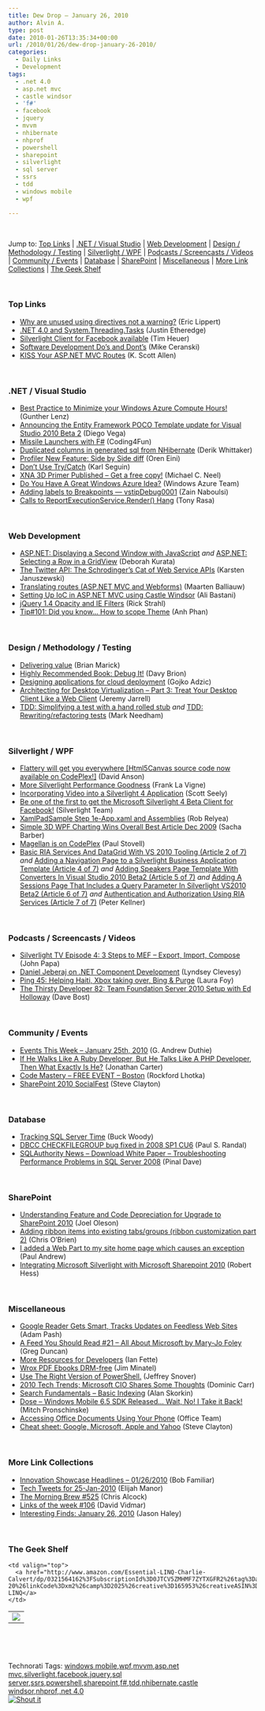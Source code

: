 ```yaml
---
title: Dew Drop – January 26, 2010
author: Alvin A.
type: post
date: 2010-01-26T13:35:34+00:00
url: /2010/01/26/dew-drop-january-26-2010/
categories:
  - Daily Links
  - Development
tags:
  - .net 4.0
  - asp.net mvc
  - castle windsor
  - 'f#'
  - facebook
  - jquery
  - mvvm
  - nhibernate
  - nhprof
  - powershell
  - sharepoint
  - silverlight
  - sql server
  - ssrs
  - tdd
  - windows mobile
  - wpf

---
```

&#160;

Jump to: [Top Links][1] | [.NET / Visual Studio][2] | [Web Development][3] | [Design / Methodology / Testing][4] | [Silverlight / WPF][5] | [Podcasts / Screencasts / Videos][6] | [Community / Events][7] | [Database][8] | [SharePoint][9] | [Miscellaneous][10] | [More Link Collections][11] | [The Geek Shelf][12] 

&#160;

### <a name="top"></a>Top Links

  * [Why are unused using directives not a warning?][13] (Eric Lippert)
  * [.NET 4.0 and System.Threading.Tasks][14] (Justin Etheredge)
  * [Silverlight Client for Facebook available][15] (Tim Heuer)
  * [Software Development Do&#8217;s and Dont&#8217;s][16] (Mike Ceranski)
  * [KISS Your ASP.NET MVC Routes][17] (K. Scott Allen)

&#160;

### <a name="dotnet"></a>.NET / Visual Studio

  * [Best Practice to Minimize your Windows Azure Compute Hours!][18] (Gunther Lenz)
  * [Announcing the Entity Framework POCO Template update for Visual Studio 2010 Beta 2][19] (Diego Vega)
  * [Missile Launchers with F#][20] (Coding4Fun)
  * [Duplicated columns in generated sql from NHibernate][21] (Derik Whittaker)
  * [Profiler New Feature: Side by Side diff][22] (Oren Eini)
  * [Don&#8217;t Use Try/Catch][23] (Karl Seguin)
  * [XNA 3D Primer Published – Get a free copy!][24] (Michael C. Neel)
  * [Do You Have A Great Windows Azure Idea?][25] (Windows Azure Team)
  * [Adding labels to Breakpoints &#8212; vstipDebug0001][26] (Zain Naboulsi)
  * [Calls to ReportExecutionService.Render() Hang][27] (Tony Rasa)

&#160;

### <a name="web"></a>Web Development

  * [ASP.NET: Displaying a Second Window with JavaScript][28] _and_&#160;[ASP.NET: Selecting a Row in a GridView][29] (Deborah Kurata)
  * [The Twitter API: The Schrodinger&#8217;s Cat of Web Service APIs][30] (Karsten Januszewski)
  * [Translating routes (ASP.NET MVC and Webforms)][31] (Maarten Balliauw)
  * [Setting Up IoC in ASP.NET MVC using Castle Windsor][32] (Ali Bastani)
  * [jQuery 1.4 Opacity and IE Filters][33] (Rick Strahl)
  * [Tip#101: Did you know… How to scope Theme][34] (Anh Phan)

&#160;

### <a name="design"></a>Design / Methodology / Testing

  * [Delivering value][35] (Brian Marick)
  * [Highly Recommended Book: Debug It!][36] (Davy Brion)
  * [Designing applications for cloud deployment][37] (Gojko Adzic)
  * [Architecting for Desktop Virtualization – Part 3: Treat Your Desktop Client Like a Web Client][38] (Jeremy Jarrell)
  * [TDD: Simplifying a test with a hand rolled stub][39] _and_&#160;[TDD: Rewriting/refactoring tests][40] (Mark Needham)

&#160;

### <a name="silverlight"></a>Silverlight / WPF

  * [Flattery will get you everywhere [Html5Canvas source code now available on CodePlex!]][41] (David Anson)
  * [More Silverlight Performance Goodness][42] (Frank La Vigne)
  * [Incorporating Video into a Silverlight 4 Application][43] (Scott Seely)
  * [Be one of the first to get the Microsoft Silverlight 4 Beta Client for Facebook!][44] (Silverlight Team)
  * [XamlPadSample Step 1e-App.xaml and Assemblies][45] (Rob Relyea)
  * [Simple 3D WPF Charting Wins Overall Best Article Dec 2009][46] (Sacha Barber)
  * [Magellan is on CodePlex][47] (Paul Stovell)
  * [Basic RIA Services And DataGrid With VS 2010 Tooling (Article 2 of 7)][48] _and_&#160;[Adding a Navigation Page to a Silverlight Business Application Template (Article 4 of 7)][49] _and_&#160;[Adding Speakers Page Template With Converters In Visual Studio 2010 Beta2 (Article 5 of 7)][50] _and_&#160;[Adding A Sessions Page That Includes a Query Parameter In Silverlight VS2010 Beta2 (Article 6 of 7)][51] _and_&#160;[Authentication and Authorization Using RIA Services (Article 7 of 7)][52] (Peter Kellner)

&#160;

### <a name="podcasts"></a>Podcasts / Screencasts / Videos

  * [Silverlight TV Episode 4: 3 Steps to MEF &#8211; Export, Import, Compose][53] (John Papa)
  * [Daniel Jeberaj on .NET Component Development][54] (Lyndsey Clevesy)
  * [Ping 45: Helping Haiti, Xbox taking over, Bing & Purge][55] (Laura Foy)
  * [The Thirsty Developer 82: Team Foundation Server 2010 Setup with Ed Holloway][56] (Dave Bost)

&#160;

### <a name="events"></a>Community / Events

  * [Events This Week – January 25th, 2010][57] (G. Andrew Duthie)
  * [If He Walks Like A Ruby Developer, But He Talks Like A PHP Developer, Then What Exactly Is He?][58] (Jonathan Carter)
  * [Code Mastery – FREE EVENT – Boston][59] (Rockford Lhotka)
  * [SharePoint 2010 SocialFest][60] (Steve Clayton)

&#160;

### <a name="db"></a>Database

  * [Tracking SQL Server Time][61] (Buck Woody)
  * [DBCC CHECKFILEGROUP bug fixed in 2008 SP1 CU6][62] (Paul S. Randal)
  * [SQLAuthority News – Download White Paper – Troubleshooting Performance Problems in SQL Server 2008][63] (Pinal Dave)

&#160;

### <a name="sp"></a>SharePoint

  * [Understanding Feature and Code Depreciation for Upgrade to SharePoint 2010][64] (Joel Oleson)
  * [Adding ribbon items into existing tabs/groups (ribbon customization part 2)][65] (Chris O&#8217;Brien)
  * [I added a Web Part to my site home page which causes an exception][66] (Paul Andrew)
  * [Integrating Microsoft Silverlight with Microsoft Sharepoint 2010][67] (Robert Hess)

&#160;

### <a name="misc"></a>Miscellaneous

  * [Google Reader Gets Smart, Tracks Updates on Feedless Web Sites][68] (Adam Pash)
  * [A Feed You Should Read #21 – All About Microsoft by Mary-Jo Foley][69] (Greg Duncan)
  * [More Resources for Developers][70] (Ian Fette)
  * [Wrox PDF Ebooks DRM-free][71] (Jim Minatel)
  * [Use The Right Version of PowerShell.][72] (Jeffrey Snover)
  * [2010 Tech Trends; Microsoft CIO Shares Some Thoughts][73] (Dominic Carr)
  * [Search Fundamentals – Basic Indexing][74] (Alan Skorkin)
  * [Dose &#8211; Windows Mobile 6.5 SDK Released&#8230; Wait, No! I Take it Back!][75] (Mitch Pronschinske)
  * [Accessing Office Documents Using Your Phone][76] (Office Team)
  * [Cheat sheet: Google, Microsoft, Apple and Yahoo][77] (Steve Clayton)

&#160;

### <a name="links"></a>More Link Collections

  * [Innovation Showcase Headlines &#8211; 01/26/2010][78] (Bob Familiar)
  * [Tech Tweets for 25-Jan-2010][79] (Elijah Manor)
  * [The Morning Brew #525][80] (Chris Alcock)
  * [Links of the week #106][81] (David Vidmar)
  * [Interesting Finds: January 26, 2010][82] (Jason Haley)

&#160;

### <a name="shelf"></a>The Geek Shelf

<table border="0" cellspacing="0" cellpadding="0">
  <tr>
    <td>
      <img data-recalc-dims="1" decoding="async" src="https://i0.wp.com/ecx.images-amazon.com/images/I/41iOz1UPMNL._SL160_.jpg?w=660" />
    </td>
    
    <td valign="top">
      <a href="http://www.amazon.com/Essential-LINQ-Charlie-Calvert/dp/0321564162%3FSubscriptionId%3D0JTCV5ZMHMF7ZYTXGFR2%26tag%3Dalvinashcraft-20%26linkCode%3Dxm2%26camp%3D2025%26creative%3D165953%26creativeASIN%3D0321564162">Essential LINQ</a>
    </td>
  </tr>
</table>

&#160;

<div style="padding-bottom: 0px; margin: 0px; padding-left: 0px; padding-right: 0px; display: inline; float: none; padding-top: 0px" id="scid:C16BAC14-9A3D-4c50-9394-FBFEF7A93539:c4a4a80c-e139-42bf-bef6-e2df7f58be15" class="wlWriterSmartContent">
  <!--dotnetkickit-->
</div>

&#160;

<div style="padding-bottom: 0px; margin: 0px; padding-left: 0px; padding-right: 0px; display: inline; float: none; padding-top: 0px" id="scid:0767317B-992E-4b12-91E0-4F059A8CECA8:53bc8b16-d4da-4bc0-adbb-2844e23e708c" class="wlWriterSmartContent">
  Technorati Tags: <a href="http://technorati.com/tags/windows+mobile" rel="tag">windows mobile</a>,<a href="http://technorati.com/tags/wpf" rel="tag">wpf</a>,<a href="http://technorati.com/tags/mvvm" rel="tag">mvvm</a>,<a href="http://technorati.com/tags/asp.net+mvc" rel="tag">asp.net mvc</a>,<a href="http://technorati.com/tags/silverlight" rel="tag">silverlight</a>,<a href="http://technorati.com/tags/facebook" rel="tag">facebook</a>,<a href="http://technorati.com/tags/jquery" rel="tag">jquery</a>,<a href="http://technorati.com/tags/sql+server" rel="tag">sql server</a>,<a href="http://technorati.com/tags/ssrs" rel="tag">ssrs</a>,<a href="http://technorati.com/tags/powershell" rel="tag">powershell</a>,<a href="http://technorati.com/tags/sharepoint" rel="tag">sharepoint</a>,<a href="http://technorati.com/tags/f%23" rel="tag">f#</a>,<a href="http://technorati.com/tags/tdd" rel="tag">tdd</a>,<a href="http://technorati.com/tags/nhibernate" rel="tag">nhibernate</a>,<a href="http://technorati.com/tags/castle+windsor" rel="tag">castle windsor</a>,<a href="http://technorati.com/tags/nhprof" rel="tag">nhprof</a>,<a href="http://technorati.com/tags/.net+4.0" rel="tag">.net 4.0</a>
</div>

<div class="wlWriterHeaderFooter" style="margin:0px; padding:0px 0px 0px 0px;">
  <div class="shoutIt">
    <a rev="vote-for" href="http://dotnetshoutout.com/Submit?url=http%3a%2f%2fwww.alvinashcraft.com%2f2010%2f01%2f26%2fdew-drop-january-26-2010%2f&title=Dew+Drop+-+January+26%2c+2010"><img decoding="async" alt="Shout it" src="http://dotnetshoutout.com/image.axd?url=https://morningdew-bpc6g3a0fgaxdxcu.eastus2-01.azurewebsites.net/2010/01/26/dew-drop-january-26-2010/" style="border:0px" /></a>
  </div>
</div>

 [1]: https://morningdew-bpc6g3a0fgaxdxcu.eastus2-01.azurewebsites.net/#top
 [2]: https://morningdew-bpc6g3a0fgaxdxcu.eastus2-01.azurewebsites.net/#dotnet
 [3]: https://morningdew-bpc6g3a0fgaxdxcu.eastus2-01.azurewebsites.net/#web
 [4]: https://morningdew-bpc6g3a0fgaxdxcu.eastus2-01.azurewebsites.net/#design
 [5]: https://morningdew-bpc6g3a0fgaxdxcu.eastus2-01.azurewebsites.net/#silverlight
 [6]: https://morningdew-bpc6g3a0fgaxdxcu.eastus2-01.azurewebsites.net/#podcasts
 [7]: https://morningdew-bpc6g3a0fgaxdxcu.eastus2-01.azurewebsites.net/#events
 [8]: https://morningdew-bpc6g3a0fgaxdxcu.eastus2-01.azurewebsites.net/#db
 [9]: https://morningdew-bpc6g3a0fgaxdxcu.eastus2-01.azurewebsites.net/#sp
 [10]: https://morningdew-bpc6g3a0fgaxdxcu.eastus2-01.azurewebsites.net/#misc
 [11]: https://morningdew-bpc6g3a0fgaxdxcu.eastus2-01.azurewebsites.net/#links
 [12]: https://morningdew-bpc6g3a0fgaxdxcu.eastus2-01.azurewebsites.net/#shelf
 [13]: http://blogs.msdn.com/ericlippert/archive/2010/01/25/why-are-unused-using-directives-not-a-warning.aspx
 [14]: http://www.codethinked.com/post.aspx?id=c8109505-3765-4491-99bd-c6047d9a055c
 [15]: http://feeds.timheuer.com/~r/timheuer/~3/hw1mi-5jozI/silverlight-client-for-facebook-from-pdc-available.aspx
 [16]: http://feedproxy.google.com/~r/codecapers/~3/fITzpJkUerg/post.aspx
 [17]: http://odetocode.com/Blogs/scott/archive/2010/01/25/kiss-your-asp-net-mvc-routes.aspx
 [18]: http://blogs.msdn.com/usisvde/archive/2010/01/25/best-practice-to-minimize-you-windows-azure-compute-hours.aspx
 [19]: http://blogs.msdn.com/adonet/archive/2010/01/25/announcing-the-entity-framework-poco-template-update-for-visual-studio-2010-beta-2.aspx
 [20]: http://blogs.msdn.com/coding4fun/archive/2010/01/25/9953075.aspx
 [21]: http://feedproxy.google.com/~r/Devlicious/~3/jYbFiVsKrjc/duplicated-columns-in-generated-sql-from-nhibernate.aspx
 [22]: http://feedproxy.google.com/~r/AyendeRahien/~3/ECjjS-cYXAM/profiler-new-feature-side-by-side-diff.aspx
 [23]: http://codebetter.com/blogs/karlseguin/archive/2010/01/25/don-t-use-try-catch.aspx
 [24]: http://feedproxy.google.com/~r/Devlicious/~3/hpTPP8GVi_g/xna-3d-primer-published-get-a-free-copy.aspx
 [25]: http://blogs.msdn.com/windowsazure/archive/2010/01/25/do-you-have-a-great-windows-azure-idea.aspx
 [26]: http://feedproxy.google.com/~r/zainnab/~3/dNAzgzPz9U4/adding-labels-to-breakpoints-vstipdebug0001.aspx
 [27]: http://elegantcode.com/2010/01/25/calls-to-reportexecutionservice-render-hang/
 [28]: http://msmvps.com/blogs/deborahk/archive/2010/01/25/asp-net-displaying-a-second-window-with-javascript.aspx
 [29]: http://msmvps.com/blogs/deborahk/archive/2010/01/25/asp-net-selecting-a-row-in-a-gridview.aspx
 [30]: http://rhizohm.net/irhetoric/post/2010/01/25/The-Twitter-API-The-Schrodingers-Cat-of-Web-Service-APIs.aspx
 [31]: http://blog.maartenballiauw.be/post.aspx?id=fe023200-f53e-4e7a-952e-91f410003af0
 [32]: http://mvcsharp.wordpress.com/2010/01/09/setting-up-ioc-in-asp-net-mvc-using-castle-windsor/
 [33]: http://feedproxy.google.com/~r/RickStrahl/~3/A_HPrHMscI8/191612.aspx
 [34]: http://blogs.msdn.com/webdevelopertips/archive/2010/01/25/tip-101-did-you-know-how-to-scope-theme.aspx
 [35]: http://www.exampler.com/blog/2010/01/25/delivering-value/
 [36]: http://feedproxy.google.com/~r/davybrion/~3/FdCQMrmZfTU/
 [37]: http://gojko.net/2010/01/25/designing-applications-for-cloud-deployment/
 [38]: http://jeremyjarrell.com/archive/2010/01/25/140.aspx
 [39]: http://feedproxy.google.com/~r/MarkNeedham/~3/IMsBcR7nqqY/
 [40]: http://feedproxy.google.com/~r/MarkNeedham/~3/QoVhquykoEs/
 [41]: http://blogs.msdn.com/delay/archive/2010/01/25/flattery-will-get-you-everywhere-html5canvas-source-code-now-available-on-codeplex.aspx
 [42]: http://franksworld.com/blog/archive/2010/01/25/11864.aspx
 [43]: http://feedproxy.google.com/~r/Devlicious/~3/yxv5DtgisfQ/incorporating-video-into-a-silverlight-4-application.aspx
 [44]: http://team.silverlight.net/product-technology-deep-dive/be-one-of-the-first-to-get-the-microsoft-silverlight-4-beta-client-for-facebook/
 [45]: http://blogs.windowsclient.net/rob_relyea/archive/2010/01/25/xamlpadsample-step-1e-app-xaml-and-assemblies.aspx
 [46]: http://sachabarber.net/?p=657
 [47]: http://www.paulstovell.com/magellan-codeplex
 [48]: http://feedproxy.google.com/~r/Peterkellnernet/~3/KoMFz6e-2Ng/
 [49]: http://feedproxy.google.com/~r/Peterkellnernet/~3/Zn7aogkjFa0/
 [50]: http://feedproxy.google.com/~r/Peterkellnernet/~3/8TIluMw_StM/
 [51]: http://feedproxy.google.com/~r/Peterkellnernet/~3/J7t2nXlZ1MY/
 [52]: http://feedproxy.google.com/~r/Peterkellnernet/~3/3yDuTov2gzU/
 [53]: http://channel9.msdn.com/shows/SilverlightTV/Silverlight-TV-Episode-4-3-Steps-to-MEF-Export-Import-Compose/
 [54]: http://dotnet.dzone.com/videos/daniel-jeberaj-net-component
 [55]: http://channel9.msdn.com/shows/PingShow/Ping-45-Helping-Haiti-Xbox-taking-over-Bing--Purge/
 [56]: http://feedproxy.google.com/~r/ThirstyDeveloperPodcast/~3/rZcs1NA_ljI/TheThirstyDeveloper82TeamFoundationServer2010SetupWithEdHolloway.aspx
 [57]: http://blogs.msdn.com/gduthie/archive/2010/01/25/events-this-week-january-25th-2010.aspx
 [58]: http://feedproxy.google.com/~r/LostInTangent/~3/8csmqpk2oJc/
 [59]: http://www.lhotka.net/weblog/CodeMasteryNdashFREEEVENTNdashBoston.aspx
 [60]: http://blogs.msdn.com/stevecla01/archive/2010/01/25/sharepoint-2010-socialfest.aspx
 [61]: http://blogs.msdn.com/buckwoody/archive/2010/01/25/tracking-sql-server-time.aspx
 [62]: http://feedproxy.google.com/~r/PaulSRandal/~3/iNQ5_3L1MEc/post.aspx
 [63]: http://blog.sqlauthority.com/2010/01/26/sqlauthority-news-download-white-paper-troubleshooting-performance-problems-in-sql-server-2008/
 [64]: http://feedproxy.google.com/~r/JoelsSharepointLand/~3/oVNXxo89HwA/ViewPost.aspx
 [65]: http://feedproxy.google.com/~r/ChrisObrien/~3/GPeKB6MN92k/adding-ribbon-items-into-existing.html
 [66]: http://blogs.msdn.com/pandrew/archive/2010/01/25/i-added-a-web-part-to-my-site-home-page-which-causes-an-exception.aspx
 [67]: http://channel9.msdn.com/shows/The+Knowledge+Chamber/Integrating-Microsoft-Silverlight-with-Microsoft-Sharepoint-2010/
 [68]: http://feeds.gawker.com/~r/lifehacker/full/~3/XUY6xpKyAQo/google-reader-gets-smart-tracks-updates-on-feedless-web-sites
 [69]: http://coolthingoftheday.blogspot.com/2010/01/feed-you-should-read-21-all-about.html
 [70]: http://blog.chromium.org/2010/01/more-resources-for-developers.html
 [71]: http://feedproxy.google.com/~r/typepad/jimminatel/minatel/~3/hSjv9KJG4tU/wrox-pdf-ebooks-drm-free
 [72]: http://blogs.msdn.com/powershell/archive/2010/01/25/use-the-right-version-of-powershell.aspx
 [73]: http://blogs.technet.com/microsoft_blog/archive/2010/01/25/2010-tech-trends-microsoft-cio-shares-some-thoughts.aspx
 [74]: http://www.skorks.com/2010/01/search-fundamentals-basic-indexing/
 [75]: http://java.dzone.com/dose/dzone-daily-dose-126
 [76]: http://blogs.technet.com/office2010/archive/2010/01/25/accessing-office-documents-using-your-phone.aspx
 [77]: http://blogs.msdn.com/stevecla01/archive/2010/01/25/cheat-sheet-google-microsoft-apple-and-yahoo.aspx
 [78]: http://feedproxy.google.com/~r/msdn/bobfamiliar/~3/PdY5e3ZiP40/innovation-showcase-headlines-01-26-2010.aspx
 [79]: http://elijahmanor.com/webdevdotnet/post.aspx?id=2cb2748a-8932-4c09-bac9-78bd8f072902
 [80]: http://feedproxy.google.com/~r/ReflectivePerspective/~3/BZPVwbmHNqc/
 [81]: http://feeds.vidmar.net/~r/BiteMyBytes/~3/pl4m2l6WVow/links-of-the-week-106.aspx
 [82]: http://jasonhaley.com/blog/post.aspx?id=d0a47521-57fe-4eb1-97c5-fe70e8b35255